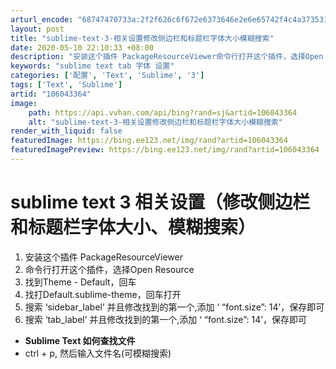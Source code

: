 ```yaml
---
arturl_encode: "68747470733a:2f2f626c6f672e6373646e2e6e65742f4c4a3735313939392f:61727469636c652f64657461696c732f313036303433333634"
layout: post
title: "sublime-text-3-相关设置修改侧边栏和标题栏字体大小模糊搜索"
date: 2020-05-10 22:10:33 +08:00
description: "安装这个插件 PackageResourceViewer命令行打开这个插件，选择Open Resou"
keywords: "sublime text tab 字体 设置"
categories: ['配置', 'Text', 'Sublime', '3']
tags: ['Text', 'Sublime']
artid: "106043364"
image:
    path: https://api.vvhan.com/api/bing?rand=sj&artid=106043364
    alt: "sublime-text-3-相关设置修改侧边栏和标题栏字体大小模糊搜索"
render_with_liquid: false
featuredImage: https://bing.ee123.net/img/rand?artid=106043364
featuredImagePreview: https://bing.ee123.net/img/rand?artid=106043364
---
```


# sublime text 3 相关设置（修改侧边栏和标题栏字体大小、模糊搜索）

1. 安装这个插件 PackageResourceViewer
2. 命令行打开这个插件，选择Open Resource
3. 找到Theme - Default，回车
4. 找打Default.sublime-theme，回车打开
5. 搜索 ‘sidebar\_label’ 并且修改找到的第一个,添加 ‘ “font.size”: 14’，保存即可
6. 搜索 ‘tab\_label’ 并且修改找到的第一个,添加 ‘ “font.size”: 14’，保存即可

* **Sublime Text 如何查找文件**
* ctrl + p, 然后输入文件名(可模糊搜索)